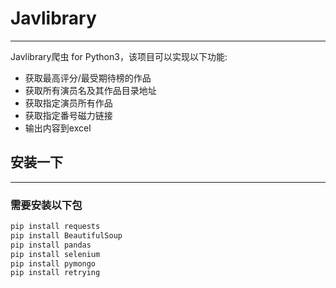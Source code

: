 # Javlibrary
-----------------------------------
Javlibrary爬虫 for Python3，该项目可以实现以下功能:
* 获取最高评分/最受期待榜的作品
* 获取所有演员名及其作品目录地址
* 获取指定演员所有作品
* 获取指定番号磁力链接
* 输出内容到excel

## 安装一下
---------------------------------
### 需要安装以下包
  ```Python
  pip install requests
  pip install BeautifulSoup
  pip install pandas
  pip install selenium
  pip install pymongo
  pip install retrying
  ```
